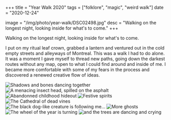 +++
title = "Year Walk 2020"
tags = ["folklore", "magic", "weird walk"]
date = "2020-12-24"

image = "/img/photo/year-walk/DSC02498.jpg"
desc = "Walking on the longest night, looking inside for what's to come."
+++

Walking on the longest night, looking inside for what's to come.

I put on my ritual leaf crown, grabbed a lantern and ventured out in the cold empty streets and alleyways of Montreal. This was a walk I had to do alone. It was a moment I gave myself to thread new paths, going down the darkest routes without any map, open to what I could find around and inside of me. I became more comfortable with some of my fears in the process and discovered a renewed creative flow of ideas.

![Shadows and bones dancing together](/img/photo/year-walk/DSC02479.jpg "Shadows and bones dancing together")
![A menacing insect head, spilled on the asphalt](/img/photo/year-walk/DSC02481.jpg "A menacing insect head, spilled on the asphalt")
![Abandonned childhood hideout](/img/photo/year-walk/DSC02482.jpg "Abandonned childhood hideout")
![Festive spirits](/img/photo/year-walk/DSC02484.jpg "Festive spirits")
![The Cathedral of dead vines](/img/photo/year-walk/DSC02489.jpg "The Cathedral of dead vines")
![The black dog-like creature is following me...](/img/photo/year-walk/DSC02491.jpg "The black dog-like creature is following me...")
![More ghosts](/img/photo/year-walk/DSC02494.jpg "More ghosts")
![The wheel of the year is turning](/img/photo/year-walk/DSC02496.jpg "The wheel of the year is turning")
![and the trees are dancing and crying](/img/photo/year-walk/DSC02498.jpg "and the trees are dancing and crying")
